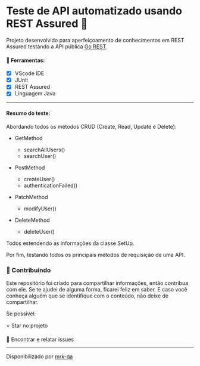 # Teste de API automatizado usando REST Assured 🤖

Projeto desenvolvido para aperfeiçoamento de conhecimentos em REST Assured testando a API pública [Go REST](https://gorest.co.in).

<h4>🔧 Ferramentas:</h4>

- [x] VScode IDE
- [x] JUnit
- [x] REST Assured
- [x] Linguagem Java

***

#### Resumo do teste:

Abordando todos os métodos CRUD (Create, Read, Update e Delete):

- GetMethod
  - searchAllUsers()
  - searchUser()

- PostMethod
  - createUser()
  - authenticationFailed()

- PatchMethod
  - modifyUser()

- DeleteMethod
  - deleteUser()


Todos estendendo as informações da classe SetUp.

Por fim, testando todos os principais métodos de requisição de uma API.

### 🤝 Contribuindo

Este repositório foi criado para compartilhar informações, então contribua com ele. Se te ajudei de alguma forma, ficarei feliz em saber. E caso você conheça alguém que se identifique com o conteúdo, não deixe de compartilhar.

Se possível:

⭐️  Star no projeto

🐛 Encontrar e relatar issues

-----------------------------------------------
Disponibilizado por [mrk-qa](https://www.linkedin.com/in/mrk-silva/)


